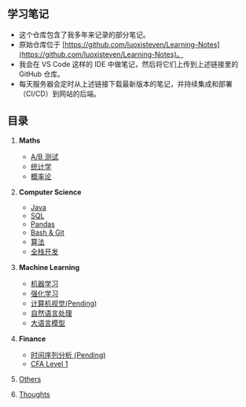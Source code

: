 ## 学习笔记
- 这个仓库包含了我多年来记录的部分笔记。
- 原始仓库位于 [https://github.com/luoxisteven/Learning-Notes](https://github.com/luoxisteven/Learning-Notes)。
- 我会在 VS Code 这样的 IDE 中做笔记，然后将它们上传到上述链接里的 GitHub 仓库。
- 每天服务器会定时从上述链接下载最新版本的笔记，并持续集成和部署（CI/CD）到网站的后端。

## 目录
1) **Maths**
    - [A/B 测试](notes-cn/AB%20Test.md)
    - [统计学](notes-cn/Statistics.md)
    - [概率论](notes-cn/Probability.md)
2) **Computer Science**
    - [Java](notes-cn/Java.md)
    - [SQL](notes-cn/SQL.md)
    - [Pandas](notes-cn/Pandas.md)
    - [Bash & Git](notes-cn/bash-git.md)
    - [算法](notes-cn/Algorithms.md)
    - [全栈开发](notes-cn/Full-stack.md)
3) **Machine Learning**
    - [机器学习](notes-cn/Machine%20Learning.md)
    - [强化学习](notes-cn/Reinforcement%20Learning.md)
    - [计算机视觉(Pending)](notes-cn/CV.md)
    - [自然语言处理](notes-cn/NLP.md)
    - [大语言模型](notes-cn/LLM.md)
4) **Finance**
    - [时间序列分析 (Pending)](notes-cn/Time%20Series%20Analysis.md)
    - [CFA Level 1](./CFA%20Level%201/)

5) [Others](notes-en/Others.md)
6) [Thoughts](notes-en/Thoughts.md)